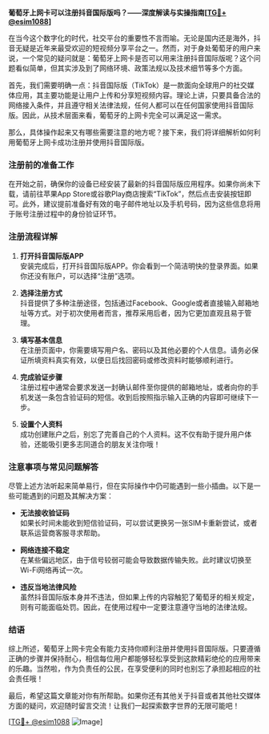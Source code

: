 **葡萄牙上网卡可以注册抖音国际版吗？——深度解读与实操指南[[TG💪+ @esim1088](https://t.me/s/esim1088)]**

在当今这个数字化的时代，社交平台的重要性不言而喻。无论是国内还是海外，抖音无疑是近年来最受欢迎的短视频分享平台之一。然而，对于身处葡萄牙的用户来说，一个常见的疑问就是：葡萄牙上网卡是否可以用来注册抖音国际版呢？这个问题看似简单，但其实涉及到了网络环境、政策法规以及技术细节等多个方面。

首先，我们需要明确一点：抖音国际版（TikTok）是一款面向全球用户的社交媒体应用，其主要功能是让用户上传和分享短视频内容。理论上讲，只要具备合法的网络接入条件，并且遵守相关法律法规，任何人都可以在任何国家使用抖音国际版。因此，从技术层面来看，葡萄牙的上网卡完全可以满足这一需求。

那么，具体操作起来又有哪些需要注意的地方呢？接下来，我们将详细解析如何利用葡萄牙上网卡成功注册并使用抖音国际版。

### 注册前的准备工作

在开始之前，确保你的设备已经安装了最新的抖音国际版应用程序。如果你尚未下载，请前往苹果App Store或谷歌Play商店搜索“TikTok”，然后点击安装按钮即可。此外，建议提前准备好有效的电子邮件地址以及手机号码，因为这些信息将用于账号注册过程中的身份验证环节。

### 注册流程详解

1. **打开抖音国际版APP**  
   安装完成后，打开抖音国际版APP。你会看到一个简洁明快的登录界面。如果你还没有账户，可以选择“注册”选项。

2. **选择注册方式**  
   抖音提供了多种注册途径，包括通过Facebook、Google或者直接输入邮箱地址等方式。对于初次使用者而言，推荐采用后者，因为它更加直观且易于管理。

3. **填写基本信息**  
   在注册页面中，你需要填写用户名、密码以及其他必要的个人信息。请务必保证所填资料真实有效，以便日后找回密码或修改资料时能够顺利进行。

4. **完成验证步骤**  
   注册过程中通常会要求发送一封确认邮件至你提供的邮箱地址，或者向你的手机发送一条包含验证码的短信。收到后按照指示输入正确的内容即可继续下一步。

5. **设置个人资料**  
   成功创建账户之后，别忘了完善自己的个人资料。这不仅有助于提升用户体验，还能吸引更多志同道合的朋友关注你哦！

### 注意事项与常见问题解答

尽管上述方法听起来简单易行，但在实际操作中仍可能遇到一些小插曲。以下是一些可能遇到的问题及其解决方案：

- **无法接收验证码**  
  如果长时间未能收到短信验证码，可以尝试更换另一张SIM卡重新尝试，或者联系运营商客服寻求帮助。

- **网络连接不稳定**  
  在某些偏远地区，由于信号较弱可能会导致数据传输失败。此时建议切换至Wi-Fi网络再试一次。

- **违反当地法律风险**  
  虽然抖音国际版本身并不违法，但如果上传的内容触犯了葡萄牙的相关规定，则有可能面临处罚。因此，在使用过程中一定要注意遵守当地的法律法规。

### 结语

综上所述，葡萄牙上网卡完全有能力支持你顺利注册并使用抖音国际版。只要遵循正确的步骤并保持耐心，相信每位用户都能够轻松享受到这款精彩绝伦的应用带来的乐趣。当然啦，作为负责任的公民，在享受便利的同时也别忘了承担起相应的社会责任哦！

最后，希望这篇文章能对你有所帮助。如果你还有其他关于抖音或者其他社交媒体方面的疑问，欢迎随时留言交流！让我们一起探索数字世界的无限可能吧！

[[TG💪+ @esim1088](https://t.me/s/esim1088) ![Image](https://i.postimg.cc/4NQfJmqS/Snipaste-2025-05-13-00-14-12.png)]